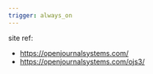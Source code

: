 ```yaml
---
trigger: always_on
---
```


site ref:

   - https://openjournalsystems.com/
   - https://openjournalsystems.com/ojs3/

